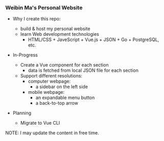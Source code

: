 ### Weibin Ma's Personal Website
- Why I create this repo:
  - build & host my personal website
  - learn Web development technologies
    - HTML/CSS + JaveScript + Vue.js + JSON + Go + PostgreSQL, etc.

- In-Progress
  - Create a Vue component for each section
    - data is fetched from local JSON file for each section
  - Support different resolutions:
    - computer webpage: 
      - a sidebar on the left side
    - mobile webpage: 
      - an expandable menu button
      - a back-to-top arrow

- Planning
  - Migrate to Vue CLI


NOTE: I may update the content in free time.
